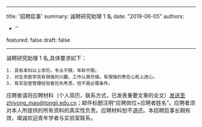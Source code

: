 
---
title: '招聘启事'
summary: 诚聘研究助理 1 名
date: "2019-06-05"
authors:
- ''

featured: false
draft: false

---
诚聘研究助理 1 名,具体要求如下：

	1. 具有本科以上学历，专业不限，年龄不限。 
	2. 对生命医学具有很强的兴趣，工作认真仔细，有很强的责任心和上进心。 
	3. 有实验室管理经验者优先考虑，但不是必需条件。

应聘者请将应聘材料（个人简历，联系方式，已发表重要文章的全文）发送至zhiyong_mao@tongji.edu.cn；邮件标题注明“应聘岗位+应聘者姓名”。应聘者须对本人所提供的所有资料的真实性负责。应聘材料恕不退还。本招聘启事长期有效，竭诚欢迎青年学者与实验室联系。

